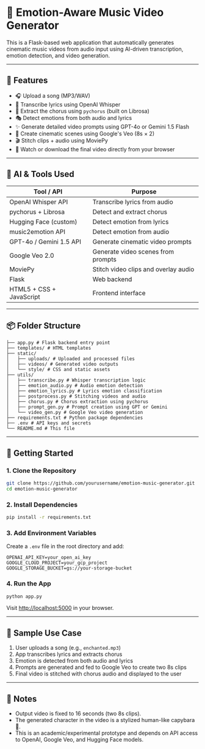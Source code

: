 # 🎵 Emotion-Aware Music Video Generator

This is a Flask-based web application that automatically generates cinematic music videos from audio input using AI-driven transcription, emotion detection, and video generation.

---

## 🌟 Features

- 🎧 Upload a song (MP3/WAV)
- 📝 Transcribe lyrics using OpenAI Whisper
- 🎵 Extract the chorus using `pychorus` (built on Librosa)
- 🎭 Detect emotions from both audio and lyrics
- ✨ Generate detailed video prompts using GPT-4o or Gemini 1.5 Flash
- 🎥 Create cinematic scenes using Google's Veo (8s × 2)
- 🎬 Stitch clips + audio using MoviePy
- 🔗 Watch or download the final video directly from your browser

---

## 🧠 AI & Tools Used

| Tool / API              | Purpose                                         |
|-------------------------|-------------------------------------------------|
| OpenAI Whisper API      | Transcribe lyrics from audio                    |
| pychorus + Librosa      | Detect and extract chorus                       |
| Hugging Face (custom)   | Detect emotion from lyrics                      |
| music2emotion API       | Detect emotion from audio                       |
| GPT-4o / Gemini 1.5 API | Generate cinematic video prompts                |
| Google Veo 2.0          | Generate video scenes from prompts              |
| MoviePy                 | Stitch video clips and overlay audio            |
| Flask                   | Web backend                                     |
| HTML5 + CSS + JavaScript| Frontend interface                              |

---

## 📦 Folder Structure

```
├── app.py # Flask backend entry point
├── templates/ # HTML templates
├── static/
│   ├── uploads/ # Uploaded and processed files
│   ├── videos/ # Generated video outputs
│   └── style/ # CSS and static assets
├── utils/
│   ├── transcribe.py # Whisper transcription logic
│   ├── emotion_audio.py # Audio emotion detection
│   ├── emotion_lyrics.py # Lyrics emotion classification
│   ├── postprocess.py # Stitching videos and audio
│   ├── chorus.py # Chorus extraction using pychorus
│   ├── prompt_gen.py # Prompt creation using GPT or Gemini
│   └── video_gen.py # Google Veo video generation
├── requirements.txt # Python package dependencies
├── .env # API keys and secrets
└── README.md # This file
```

---

## 🚀 Getting Started

### 1. Clone the Repository

```bash
git clone https://github.com/yourusername/emotion-music-generator.git
cd emotion-music-generator
```

### 2. Install Dependencies

```bash
pip install -r requirements.txt
```

### 3. Add Environment Variables

Create a `.env` file in the root directory and add:

```env
OPENAI_API_KEY=your_open_ai_key
GOOGLE_CLOUD_PROJECT=your_gcp_project
GOOGLE_STORAGE_BUCKET=gs://your-storage-bucket
```

### 4. Run the App

```bash
python app.py
```

Visit [http://localhost:5000](http://localhost:5000) in your browser.

---

## 🧪 Sample Use Case

1. User uploads a song (e.g., `enchanted.mp3`)
2. App transcribes lyrics and extracts chorus
3. Emotion is detected from both audio and lyrics
4. Prompts are generated and fed to Google Veo to create two 8s clips
5. Final video is stitched with chorus audio and displayed to the user

---

## 📌 Notes

- Output video is fixed to 16 seconds (two 8s clips).
- The generated character in the video is a stylized human-like capybara 🐾.
- This is an academic/experimental prototype and depends on API access to OpenAI, Google Veo, and Hugging Face models.
